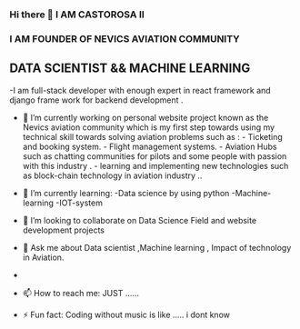 ### Hi there 👋 I AM CASTOROSA II
### I AM FOUNDER OF NEVICS AVIATION COMMUNITY 

## DATA SCIENTIST && MACHINE LEARNING  
-I am full-stack developer with enough expert in react framework and django frame work for backend development .

- 🔭 I’m currently working on personal website project known as the Nevics aviation community which is my first step towards using my technical skill towards solving aviation problems such as :
                          - Ticketing and booking system.
                          - Flight management systems.
                          - Aviation Hubs such as chatting communities for pilots and some people with passion with this industry .
                          - learning and implementing new technologies such as block-chain technology  in aviation industry ..

  
- 🌱 I’m currently learning:
                            -Data science by using python
                            -Machine-learning
                            -IOT-system

  
- 👯 I’m looking to collaborate on Data Science Field and website development projects 
  
- 💬 Ask me about Data scientist ,Machine learning , Impact of technology in Aviation.
- 
- 📫 How to reach me: JUST ......
  
- ⚡ Fun fact: Coding without music is like ..... i dont know 
  
